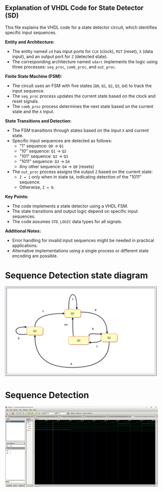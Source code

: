 ## Explanation of VHDL Code for State Detector (SD)

This file explains the VHDL code for a state detector circuit, which identifies specific input sequences.

**Entity and Architecture:**

- The entity named `sd` has input ports for `CLK` (clock), `RST` (reset), `X` (data input), and an output port for `Z` (detected state).
- The corresponding architecture named `sdarc` implements the logic using three processes: `seq_proc`, `comb_proc`, and `out_proc`.

**Finite State Machine (FSM):**

- The circuit uses an FSM with five states (`Q0`, `Q1`, `Q2`, `Q3`, `Q4`) to track the input sequence.
- The `seq_proc` process updates the current state based on the clock and reset signals.
- The `comb_proc` process determines the next state based on the current state and the `X` input.

**State Transitions and Detection:**

- The FSM transitions through states based on the input `X` and current state.
- Specific input sequences are detected as follows:
    - "1" sequence: `Q0` -> `Q1`
    - "10" sequence: `Q1` -> `Q2`
    - "101" sequence: `Q2` -> `Q3`
    - "1011" sequence: `Q3` -> `Q4`
    - Any other sequence: `Q4` -> `Q0` (resets)
- The `out_proc` process assigns the output `Z` based on the current state:
    - `Z = 1` only when in state `Q4`, indicating detection of the "1011" sequence.
    - Otherwise, `Z = 0`.

**Key Points:**

- The code implements a state detector using a VHDL FSM.
- The state transitions and output logic depend on specific input sequences.
- The code assumes `STD_LOGIC` data types for all signals.

**Additional Notes:**

- Error handling for invalid input sequences might be needed in practical applications.
- Alternative implementations using a single process or different state encoding are possible.

# Sequence Detection state diagram
![Alt text](../Images/sequence.png)

# Sequence Detection
![Alt text](../Images/sd.png)
